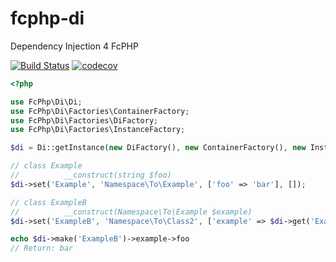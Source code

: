 # fcphp-di
Dependency Injection 4 FcPHP

[![Build Status](https://travis-ci.org/00F100/fcphp-di.svg?branch=master)](https://travis-ci.org/00F100/fcphp-di) [![codecov](https://codecov.io/gh/00F100/fcphp-di/branch/master/graph/badge.svg)](https://codecov.io/gh/00F100/fcphp-di)

```php
<?php

use FcPhp\Di\Di;
use FcPhp\Di\Factories\ContainerFactory;
use FcPhp\Di\Factories\DiFactory;
use FcPhp\Di\Factories\InstanceFactory;

$di = Di::getInstance(new DiFactory(), new ContainerFactory(), new InstanceFactory());

// class Example
//          __construct(string $foo)
$di->set('Example', 'Namespace\To\Example', ['foo' => 'bar'], []);

// class ExampleB
//          __construct(Namespace\To\Example $example)
$di->set('ExampleB', 'Namespace\To\Class2', ['example' => $di->get('Example')]);

echo $di->make('ExampleB')->example->foo
// Return: bar
```